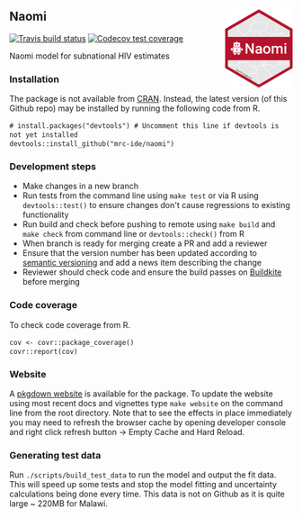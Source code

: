 ## Naomi <img src='images/naomi_hex.png' align="right" height="139" />

[![Travis build status](https://travis-ci.org/mrc-ide/naomi.svg?branch=master)](https://travis-ci.org/mrc-ide/naomi)
[![Codecov test coverage](https://codecov.io/gh/mrc-ide/naomi/branch/master/graph/badge.svg)](https://codecov.io/gh/mrc-ide/naomi?branch=master)

Naomi model for subnational HIV estimates

### Installation

The package is not available from [CRAN](https://cran.r-project.org/).
Instead, the latest version (of this Github repo) may be installed by running the following code from R.

```
# install.packages("devtools") # Uncomment this line if devtools is not yet installed
devtools::install_github("mrc-ide/naomi")
```

### Development steps

* Make changes in a new branch
* Run tests from the command line using `make test` or via R using `devtools::test()` to ensure changes don't cause regressions to existing functionality
* Run build and check before pushing to remote using `make build` and `make check` from command line or `devtools::check()` from R
* When branch is ready for merging create a PR and add a reviewer
* Ensure that the version number has been updated according to [semantic versioning](https://semver.org/) and add a news item describing the change
* Reviewer should check code and ensure the build passes on [Buildkite](https://buildkite.com/mrc-ide/naomi) before merging

### Code coverage

To check code coverage from R.

```
cov <- covr::package_coverage()
covr::report(cov)
```

### Website

A [pkgdown website](https://mrc-ide.github.io/naomi) is available for the package. To update the website using most recent docs and vignettes type `make website` on the command line from the root directory. Note that to see the effects in place immediately you may need to refresh the browser cache by opening developer console and right click refresh button -> Empty Cache and Hard Reload.

### Generating test data

Run `./scripts/build_test_data` to run the model and output the fit data. This will speed up some tests and stop the model fitting and uncertainty calculations being done every time. This data is not on Github as it is quite large ~ 220MB for Malawi.
